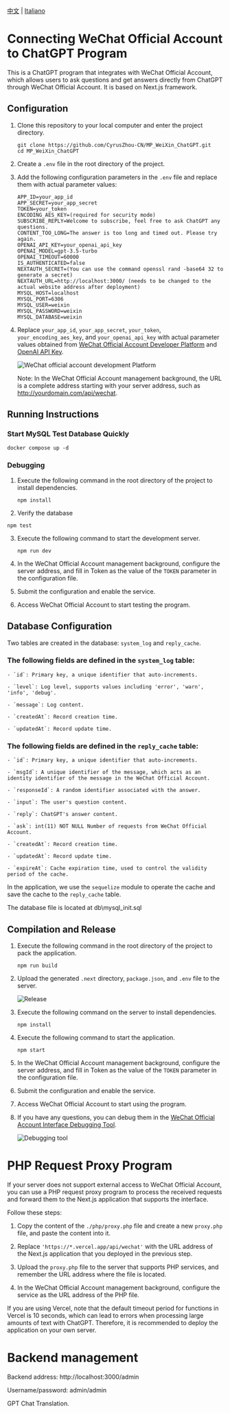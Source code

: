 [中文](README.md) | [Italiano](README.IT.md)

# Connecting WeChat Official Account to ChatGPT Program

This is a ChatGPT program that integrates with WeChat Official Account, which allows users to ask questions and get answers directly from ChatGPT through WeChat Official Account. It is based on Next.js framework.

## Configuration
1. Clone this repository to your local computer and enter the project directory.

   ```
   git clone https://github.com/CyrusZhou-CN/MP_WeiXin_ChatGPT.git
   cd MP_WeiXin_ChatGPT
   ```

2. Create a `.env` file in the root directory of the project.

3. Add the following configuration parameters in the `.env` file and replace them with actual parameter values:

   ```
   APP_ID=your_app_id
   APP_SECRET=your_app_secret
   TOKEN=your_token
   ENCODING_AES_KEY=(required for security mode)
   SUBSCRIBE_REPLY=Welcome to subscribe, feel free to ask ChatGPT any questions.
   CONTENT_TOO_LONG=The answer is too long and timed out. Please try again.
   OPENAI_API_KEY=your_openai_api_key
   OPENAI_MODEL=gpt-3.5-turbo
   OPENAI_TIMEOUT=60000
   IS_AUTHENTICATED=false
   NEXTAUTH_SECRET=(You can use the command openssl rand -base64 32 to generate a secret)
   NEXTAUTH_URL=http://localhost:3000/ (needs to be changed to the actual website address after deployment)
   MYSQL_HOST=localhost
   MYSQL_PORT=6306
   MYSQL_USER=weixin
   MYSQL_PASSWORD=weixin
   MYSQL_DATABASE=weixin
   ```
   
4. Replace `your_app_id`, `your_app_secret`, `your_token`, `your_encoding_aes_key`, and `your_openai_api_key` with actual parameter values obtained from [WeChat Official Account Developer Platform](https://mp.weixin.qq.com/debug/cgi-bin/sandbox?t=sandbox/login) and [OpenAI API Key](https://platform.openai.com/account/api-keys).

   ![WeChat official account development Platform](./public/images/weixin.jpg)

   Note: In the WeChat Official Account management background, the URL is a complete address starting with your server address, such as http://yourdomain.com/api/wechat.

## Running Instructions
### Start MySQL Test Database Quickly
```
docker compose up -d 
```
### Debugging
1. Execute the following command in the root directory of the project to install dependencies.

   ```
   npm install
   ```
   
2. Verify the database
```
npm test  
```

3. Execute the following command to start the development server.

   ```
   npm run dev
   ```

4. In the WeChat Official Account management background, configure the server address, and fill in Token as the value of the `TOKEN` parameter in the configuration file.

5. Submit the configuration and enable the service.

6. Access WeChat Official Account to start testing the program.

## Database Configuration
Two tables are created in the database: `system_log` and `reply_cache`.

### The following fields are defined in the `system_log` table:
```
- `id`: Primary key, a unique identifier that auto-increments.

- `level`: Log level, supports values including 'error', 'warn', 'info', 'debug'.

- `message`: Log content.

- `createdAt`: Record creation time.

- `updatedAt`: Record update time.
```

### The following fields are defined in the `reply_cache` table:
```
- `id`: Primary key, a unique identifier that auto-increments.

- `msgId`: A unique identifier of the message, which acts as an identity identifier of the message in the WeChat Official Account.

- `responseId`: A random identifier associated with the answer.

- `input`: The user's question content.

- `reply`: ChatGPT's answer content.

- `ask`: int(11) NOT NULL Number of requests from WeChat Official Account.

- `createdAt`: Record creation time.

- `updatedAt`: Record update time.

- `expireAt`: Cache expiration time, used to control the validity period of the cache.
```
In the application, we use the `sequelize` module to operate the cache and save the cache to the `reply_cache` table.

The database file is located at db\mysql_init.sql

## Compilation and Release
1. Execute the following command in the root directory of the project to pack the application.

   ```
   npm run build
   ```

2. Upload the generated `.next` directory, `package.json`, and `.env` file to the server.

   ![Release](./public/images/next.jpg)

3. Execute the following command on the server to install dependencies.

   ```
   npm install
   ```

4. Execute the following command to start the application.

   ```
   npm start
   ```

5. In the WeChat Official Account management background, configure the server address, and fill in Token as the value of the `TOKEN` parameter in the configuration file.

6. Submit the configuration and enable the service.

7. Access WeChat Official Account to start using the program.

8. If you have any questions, you can debug them in the [WeChat Official Account Interface Debugging Tool](https://mp.weixin.qq.com/debug).

   ![Debugging tool](./public/images/wechat_debug.jpg)

# PHP Request Proxy Program
If your server does not support external access to WeChat Official Account, you can use a PHP request proxy program to process the received requests and forward them to the Next.js application that supports the interface.

Follow these steps:

1. Copy the content of the `./php/proxy.php` file and create a new `proxy.php` file, and paste the content into it.

2. Replace `'https://*.vercel.app/api/wechat'` with the URL address of the Next.js application that you deployed in the previous step.

3. Upload the `proxy.php` file to the server that supports PHP services, and remember the URL address where the file is located.

4. In the WeChat Official Account management background, configure the service as the URL address of the PHP file.

If you are using Vercel, note that the default timeout period for functions in Vercel is 10 seconds, which can lead to errors when processing large amounts of text with ChatGPT. Therefore, it is recommended to deploy the application on your own server.

# Backend management
Backend address: http://localhost:3000/admin

Username/password: admin/admin

GPT Chat Translation.